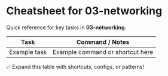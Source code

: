 # Cheatsheet for 03-networking

Quick reference for key tasks in **03-networking**.

| Task            | Command / Notes                         |
|-----------------|----------------------------------------|
| Example task    | Example command or shortcut here        |

✅ Expand this table with shortcuts, configs, or patterns!
